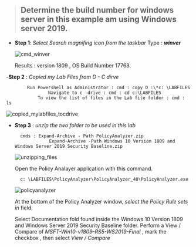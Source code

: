 
> ## Determine the build number for windows server in this example am using Windows server 2019.
> 

 - **Step 1**: *Select Search magnifing icon from the taskbar*
		  Type : ***winver***

     ![cmd_winver](https://github.com/user-attachments/assets/7d1ff376-e382-4098-a689-2bf3db79a2d3)

	
   Results : version 1809 , OS Build Number 17763.

 -**Step 2** :  *Copied my Lab Files from D - C dirve*
   
   			Run Powershell as Administrator : cmd : copy D :\*c: \LABFILES
                	Navigate to c -drive : cmd : cd c:\LABFILES
   	        	To view the list of files in the Lab file folder : cmd : ls

   ![copied_mylabfiles_tocdrive](https://github.com/user-attachments/assets/0c94e807-4038-4d51-9e64-1bc26babc908)


- **Step 3** : *unzip the two folder to be used in this lab*
  
	  	cmds : Expand-Archive - Path PolicyAnalyzer.zip
	               Expand-Archive -Path Windows 10 Version 1809 and Windows Server 2019 Security Baseline.zip


  ![unzipping_files](https://github.com/user-attachments/assets/99172f91-75e3-4e99-95b9-a4671fa5c088)


  Open the Policy Analayer application with this command.
  
  		c: \LABFILES\PolicyAnalyzer\PolicyAnalyzer_40\PolicyAnalyzer.exe
  

  ![policyanalyzer](https://github.com/user-attachments/assets/59426097-87ff-454b-86ca-367bc4925f45)

  At the bottom of the Policy Analyzer window, *select the Policy Rule sets in* field.


  Select Documentation fold found inside the Windows 10 Version 1809 and Windows Server 2019 Security Baseline folder.
  Perform a View / Compare of *MSFT-Win10-v1809-RS5-WS2019-Final* , mark the checkbox , then select *View / Compare*

  



  

<!--stackedit_data:
eyJoaXN0b3J5IjpbLTE1NzY1ODg3NDZdfQ==
-->
